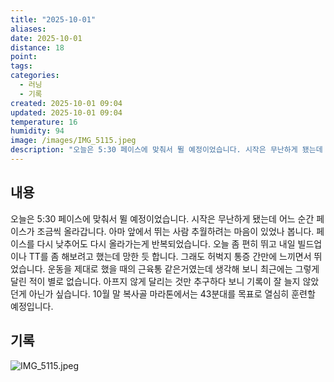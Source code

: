 ```yaml
---
title: "2025-10-01"
aliases:
date: 2025-10-01
distance: 18
point:
tags:
categories:
  - 러닝
  - 기록
created: 2025-10-01 09:04
updated: 2025-10-01 09:04
temperature: 16
humidity: 94
image: /images/IMG_5115.jpeg
description: "오늘은 5:30 페이스에 맞춰서 뛸 예정이었습니다. 시작은 무난하게 됐는데 어느 순간 페이스가 조금씩 올라갑니다. 아마 앞에서 뛰는 사람 추월하려는 마음이 있었나 봅니다. 페이스를 다시 낮추어도 다시 올라가는게 반복되었습니다. 오늘 좀 편히 뛰고 내일 빌드업이나 TT를 좀 해보려고 했는"
---
```


## 내용
오늘은 5:30 페이스에 맞춰서 뛸 예정이었습니다. 시작은 무난하게 됐는데 어느 순간 페이스가 조금씩 올라갑니다. 아마 앞에서 뛰는 사람 추월하려는 마음이 있었나 봅니다. 페이스를 다시 낮추어도 다시 올라가는게 반복되었습니다. 오늘 좀 편히 뛰고 내일 빌드업이나 TT를 좀 해보려고 했는데 망한 듯 합니다.
그래도 허벅지 통증 간만에 느끼면서 뛰었습니다. 운동을 제대로 했을 때의 근육통 같은거였는데 생각해 보니 최근에는 그렇게 달린 적이 별로 없습니다. 아프지 않게 달리는 것만 추구하다 보니 기록이 잘 늘지 않았던게 아닌가 싶습니다. 10월 말 복사골 마라톤에서는 43분대를 목표로 열심히 훈련할 예정입니다.

## 기록
![IMG_5115.jpeg](/images/IMG_5115.jpeg)
